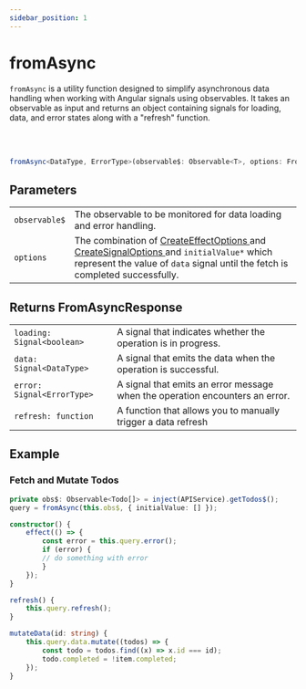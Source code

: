 ```yaml
---
sidebar_position: 1
---
```


# fromAsync

<code>fromAsync</code> is a utility function designed to simplify asynchronous data handling when working with Angular signals using observables. It takes an observable as input and returns an object containing signals for loading, data, and error states along with a "refresh" function.

<br/><br/>

```ts
fromAsync<DataType, ErrorType>(observable$: Observable<T>, options: FromAsyncOptions<T>): FromAsyncResponse<DataType, ErrorType>
```

## Parameters

<table>
  <tbody>
    <tr>
      <td>
        <code>observable$</code>
      </td>
      <td>The observable to be monitored for data loading and error handling.</td>
    </tr>
    <tr>
      <td> 
        <code>options</code>
      </td>
      <td>
        The combination of
        <a target="_blank" href="https://angular.io/api/core/CreateEffectOptions"> CreateEffectOptions </a> and 
        <a target="_blank" href="https://angular.io/api/core/CreateSignalOptions"> CreateSignalOptions </a> and
        <code>initialValue*</code> which represent the value of <code>data</code> signal until the fetch is completed successfully.
      </td>
    </tr>
  </tbody>
</table>

## Returns FromAsyncResponse

<table>
  <tbody>
    <tr>
      <td>
        <code>loading: Signal&lt;boolean></code>
      </td>
      <td> A signal that indicates whether the operation is in progress.</td>
    </tr>
    <tr>
      <td> 
        <code>data: Signal&lt;DataType></code>
      </td>
      <td>
        A signal that emits the data when the operation is successful.
      </td>
    </tr>
    <tr>
      <td> 
        <code>error: Signal&lt;ErrorType></code>
      </td>
      <td>
        A signal that emits an error message when the operation encounters an error.
      </td>
    </tr>
    <tr>
      <td> 
        <code>refresh: function</code>
      </td>
      <td>
        A function that allows you to manually trigger a data refresh
      </td>
    </tr>
  </tbody>
</table>

## Example

### Fetch and Mutate Todos

```ts
private obs$: Observable<Todo[]> = inject(APIService).getTodos$();
query = fromAsync(this.obs$, { initialValue: [] });

constructor() {
    effect(() => {
        const error = this.query.error();
        if (error) {
        // do something with error
        }
    });
}

refresh() {
    this.query.refresh();
}

mutateData(id: string) {
    this.query.data.mutate((todos) => {
        const todo = todos.find((x) => x.id === id);
        todo.completed = !item.completed;
    });
}
```
